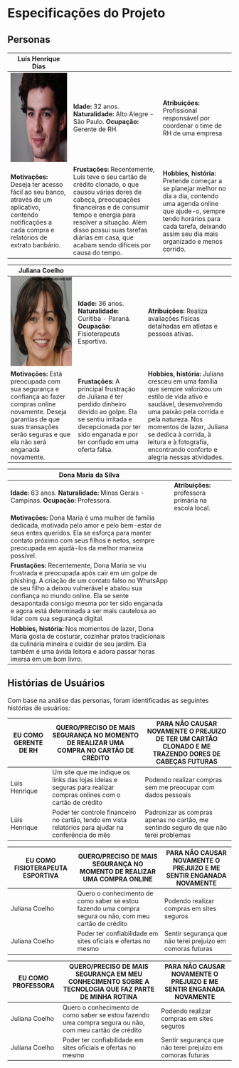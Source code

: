 # Especificações do Projeto

## Personas

|**Luís Henrique Dias**|           |                             | 
|-------------------|-----------|-----------------------------|
<img src="https://github.com/ICEI-PUC-Minas-PPC-CC/ppc-cc-2024-1-ment2-noite1-educainformatica/blob/main/docs/img/fotoPersona.png" width="200" height="200"/>|**Idade:** 32 anos. **Naturalidade:** Alto Alegre - São Paulo. **Ocupação:** Gerente de RH.       |**Atribuições:** Profissional responsável por coordenar o time de RH de uma empresa
|**Motivações:** Deseja ter acesso fácil ao seu banco, através de um aplicativo, contendo notificações a cada compra e relatórios de extrato banbário.  |**Frustações:** Recentemente, Luís teve o seu cartão de crédito clonado, o que causou várias dores de cabeça, preocupações financeiras e de consumir tempo e energia para resolver a situação. Além disso possui suas tarefas diárias em casa, que acabam sendo difíceis por causa do tempo. |**Hobbies, história:** Pretende  começar a se planejar melhor no dia a dia, contendo uma agenda online que ajude-o, sempre tendo horários para cada tarefa, deixando assim seu dia mais organizado e menos corrido.

|**Juliana Coelho**|           |                             | 
|-------------------|-----------|-----------------------------|
<img src="https://github.com/ICEI-PUC-Minas-PPC-CC/ppc-cc-2024-1-ment2-noite1-educainformatica/blob/main/docs/img/julianacoelho.jpeg" width="200" height="200"/>|**Idade:** 36 anos. **Naturalidade:** Curitiba - Paraná. **Ocupação:** Fisioterapeuta Esportiva.  |**Atribuições:** Realiza avaliações físicas detalhadas em atletas e pessoas ativas.
|**Motivações:** Está preocupada com sua segurança e confiança ao fazer compras online novamente. Deseja garantias de que suas transações serão seguras e que ela não será enganada novamente.  |**Frustações:** A principal frustração de Juliana é ter perdido dinheiro devido ao golpe. Ela se sentiu irritada e decepcionada por ter sido enganada e por ter confiado em uma oferta falsa. |**Hobbies, história:** Juliana cresceu em uma família que sempre valorizou um estilo de vida ativo e saudável, desenvolvendo uma paixão pela corrida e pela natureza. Nos momentos de lazer, Juliana se dedica à corrida, à leitura e à fotografia, encontrando conforto e alegria nessas atividades.

|**Dona Maria da Silva**|           |                             | 
|-------------------|-----------|-----------------------------|
**Idade:** 63 anos. **Naturalidade:** Minas Gerais - Campinas. **Ocupação:** Professora.  |**Atribuições:** professora primária na escola local.
|**Motivações:** Dona Maria é uma mulher de família dedicada, motivada pelo amor e pelo bem-estar de seus entes queridos. Ela se esforça para manter contato próximo com seus filhos e netos, sempre preocupada em ajudá-los da melhor maneira possível.
  |**Frustações:** Recentemente, Dona Maria se viu frustrada e preocupada após cair em um golpe de phishing. A criação de um contato falso no WhatsApp de seu filho a deixou vulnerável e abalou sua confiança no mundo online. Ela se sente desapontada consigo mesma por ter sido enganada e agora está determinada a ser mais cautelosa ao lidar com sua segurança digital.
 |**Hobbies, história:** Nos momentos de lazer, Dona Maria gosta de costurar, cozinhar pratos tradicionais da culinária mineira e cuidar de seu jardim. Ela também é uma ávida leitora e adora passar horas imersa em um bom livro.

## Histórias de Usuários

Com base na análise das personas, foram identificadas as seguintes histórias de usuários:

|EU COMO GERENTE DE RH| QUERO/PRECISO DE MAIS SEGURANÇA NO MOMENTO DE REALIZAR UMA COMPRA NO CARTÃO DE CRÉDITO |PARA NÃO CAUSAR NOVAMENTE O PREJUIZO DE TER UM CARTÃO CLONADO E ME TRAZENDO DORES DE CABEÇAS FUTURAS|
|--------------------|------------------------------------|----------------------------------------|
|Lúis Henrique | Um site que me indique os links das lojas ideias e seguras para realizar compras onlines com o cartão de crédito | Podendo realizar compras sem me preocupar com dados pessoais |
|Lúis Henrique | Poder ter controle financeiro no cartão, tendo em vista relatórios para ajudar na conferência do mês | Padronizar as compras apenas no cartão, me sentindo seguro de que não terei problemas |

|EU COMO FISIOTERAPEUTA ESPORTIVA| QUERO/PRECISO DE MAIS SEGURANÇA NO MOMENTO DE REALIZAR UMA COMPRA ONLINE |PARA NÃO CAUSAR NOVAMENTE O PREJUIZO E ME SENTIR ENGANADA NOVAMENTE|
|--------------------|------------------------------------|----------------------------------------|
|Juliana Coelho | Quero o conhecimento de como saber se estou fazendo uma compra segura ou não, com meu cartão de crédito | Podendo realizar compras em sites seguros |
|Juliana Coelho | Poder ter confiabilidade em sites oficiais e ofertas no mesmo | Sentir segurança que não terei prejuizo em comoras futuras |

|EU COMO PROFESSORA| QUERO/PRECISO DE MAIS SEGURANÇA EM MEU CONHECIMENTO SOBRE A TECNOLOGIA QUE FAZ PARTE DE MINHA ROTINA |PARA NÃO CAUSAR NOVAMENTE O PREJUIZO E ME SENTIR ENGANADA NOVAMENTE|
|--------------------|------------------------------------|----------------------------------------|
|Juliana Coelho | Quero o conhecimento de como saber se estou fazendo uma compra segura ou não, com meu cartão de crédito | Podendo realizar compras em sites seguros |
|Juliana Coelho | Poder ter confiabilidade em sites oficiais e ofertas no mesmo | Sentir segurança que não terei prejuizo em comoras futuras |
